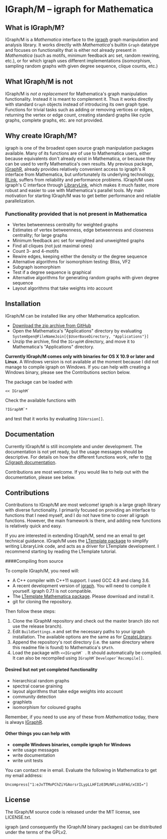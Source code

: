 # IGraph/M – igraph for Mathematica

## What is IGraph/M?

IGraph/M is a *Mathematica* interface to the [igraph](http://igraph.org/) graph manipulation and analysis library.  It works directly with *Mathematica*'s builtin `Graph` datatype and focuses on functionality that is either not already present in *Mathematica* (such as motifs, minimum feedback arc set, random rewiring, etc.), or for which igraph uses different implementations (isomorphism, sampling random graphs with given degree sequence, clique counts, etc.)

## What IGraph/M is not

IGraph/M is *not a replacement* for Mathematica's graph manipulation functionality.  Instead it is meant to complement it.  Thus it works directly with standard `Graph` objects instead of introducing its own graph type.  Functions for trivial tasks such as adding or removing vertices or edges, returning the vertex or edge count, creating standard graphs like cycle graphs, complete graphs, etc. are not provided.

## Why create IGraph/M?

igraph is one of the broadest open source graph manipulation packages available.  Many of its functions are of use to Mathematica users, either because equivalents don't already exist in Mathematica, or because they can be used to verify Mathematica's own results.  My previous package, [IGraphR][2], already provides relatively convenient access to igraph's R interface from Mathematica, but unfortunately its underlying technology, [RLink](http://reference.wolfram.com/language/RLink/guide/RLink.html), suffers from reliability and performance problems.  IGraph/M uses igraph's C interface through [LibraryLink](http://reference.wolfram.com/language/LibraryLink/tutorial/Overview.html), which makes it much faster, more robust and easier to use with Mathematica's parallel tools.  My main motivation for starting IGraph/M was to get better performance and reliable parallelization.

### Functionality provided that is not present in Mathematica

 - Vertex betweenness centrality for weighted graphs
 - Estimates of vertex betweenness, edge betweenness and closeness centrality; for large graphs
 - Minimum feedback arc set for weighted and unweighted graphs
 - Find all cliques (not just maximal ones)
 - Count 3- and 4-motifs
 - Rewire edges, keeping either the density or the degree sequence
 - Alternative algorithms for isomorphism testing: Bliss, VF2
 - Subgraph isomorphism
 - Test if a degree sequence is graphical
 - Alternative algorithms for generating random graphs with given degree sequence
 - Layout algorithms that take weights into account

## Installation

IGraph/M can be installed like any other Mathematica application.

 - [Download the zip archive from GitHub](https://github.com/szhorvat/IGraphM/releases)
 - Open the Mathematica's "Applications" directory by evaluating `SystemOpen@FileNameJoin[{$UserBaseDirectory, "Applications"}]`
 - Unzip the archive, find the `IGraphM` directory, and move it to Mathematica's "Applications" directory.

**Currently IGraph/M comes only with binaries for OS X 10.9 or later and Linux.**  A Windows version is not available at the moment because I did not manage to compile igraph on Windows.  If you can help with creating a Windows binary, please see the Contributions section below.

The package can be loaded with

    << IGraphM`

Check the available functions with

    ?IGraphM`*

and test that it works by evaluating `IGVersion[]`.

## Documentation

Currently IGraph/M is still incomplete and under development.  The documentation is not yet ready, but the usage messages should be descriptive.  For details on how the different functions work, refer to [the C/igraph documentation](http://igraph.org/c/doc/).

Contributions are most welcome.  If you would like to help out with the documentation, please see below.

## Contributions

Contributions to IGraph/M are most welcome!  igraph is a large graph library with diverse functionality.  I primarily focused on providing an interface to functions that I need myself, and I do not have time to cover all igraph functions.  However, the main framework is there, and adding new functions is relatively quick and easy.

If you are interested in extending IGraph/M, send me an email to get technical guidance.  IGraph/M uses the [LTemplate package][1] to simplify writing LibraryLink code, and acts as a driver for LTemplate development.  I recommend starting by reading the LTemplate tutorial.

####Compiling from source

To compile IGraph/M, you need will:

 - A C++ compiler with C++11 support.  I used GCC 4.9 and clang 3.6.
 - A recent development version of [igraph](https://github.com/igraph/igraph). You will need to compile it yourself. igraph 0.7.1 is not compatible.
 - The [LTemplate Mathematica package][1].  Please download and install it.
 - git for cloning the repository.

Then follow these steps:

 1. Clone the IGraphM repository and check out the master branch (do not use the release branch).  
 2. Edit `BuildSettings.m` and set the necessary paths to your igraph installation.  The available options are the same as for [CreateLibrary](http://reference.wolfram.com/language/CCompilerDriver/ref/CreateLibrary.html).
 3. Append the repository's root directory (i.e. the same directory where this readme file is found) to Mathematica's `$Path`.
 4. Load the package with ``<<IGraphM` ``.  It should automatically be compiled. It can also be recompiled using ``IGraphM`Developer`Recompile[]``.


#### Desired but not yet completed functionality

 - hierarchical random graphs
 - spectral coarse graining
 - layout algorithms that take edge weights into account
 - community detection
 - graphlets
 - isomorphism for coloured graphs

Remember, if you need to use any of these from *Mathematica* today, there is always [IGraphR][2].

#### Other things you can help with

 - **compile Windows binaries, compile igraph for Windows**
 - write usage messages
 - write documentation
 - write unit tests

You can contact me in email.  Evaluate the following in Mathematica to get my email address:

    Uncompress["1:eJxTTMoPChZiYGAorsrILypLLHFIz03MzNFLzs8FAG/xCOI="]

## License

The IGraph/M source code is released under the MIT license, see LICENSE.txt.

igraph (and consequently the IGraph/M binary packages) can be distributed under the terms of the GPLv2.

 [1]: https://bitbucket.org/szhorvat/ltemplate
 [2]: http://szhorvat.net/pelican/using-igraph-from-mathematica.html
